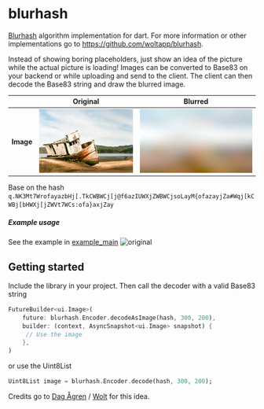 # blurhash

[Blurhash](https://github.com/woltapp/blurhash/blob/master/Algorithm.md) algorithm implementation for dart. For more information or other implementations go to https://github.com/woltapp/blurhash.

Instead of showing boring placeholders, just show an idea of the picture while the actual picture is loading! Images can be converted to Base83 on your backend or while uploading and send to the client. The client can then decode the Base83 string and draw the blurred image.

|            | Original                         | Blurred                          |
| ---------- |:------------------------------:| :-----------------------------:|
| **Image**  | <img src="resources/unsplash-image.jpg" alt="original" width="210" height=130/>             |<img src="resources/blurred.jpg" alt="original" width="255" height=130/> |

Base on the hash `q.NK3Mt7WrofayazbHj[.TkCWBWCj[j@f6azIUWXjZWBWCjsoLayM{ofazayjZa#Wqj[kCWBj[bHWXj[jZWVt7WCs:ofa}axjZay`

##### Example usage
See the example in [example_main](example/lib/example_extended.dart)
<img src="resources/blur.gif" alt="original" width="255"/>

## Getting started
Include the library in your project. Then call the decoder with a valid Base83 string

```Dart
FutureBuilder<ui.Image>(
    future: blurhash.Encoder.decodeAsImage(hash, 300, 200),
    builder: (context, AsyncSnapshot<ui.Image> snapshot) {
     // Use the image
    },
)
```

or use the Uint8List
```Dart
Uint8List image = blurhash.Encoder.decode(hash, 300, 200);
```

Credits go to [Dag Ågren](https://github.com/DagAgren) / [Wolt](https://github.com/woltapp) for this idea.